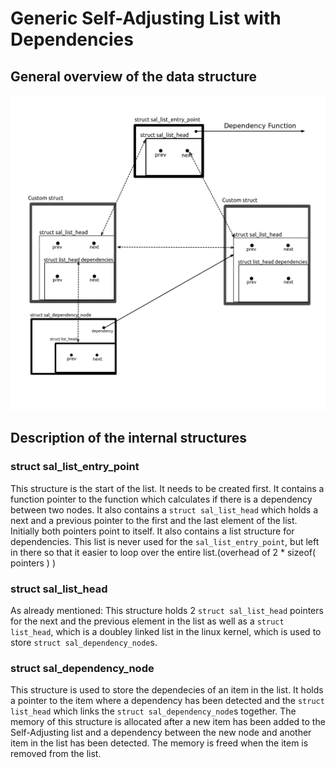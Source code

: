 # Generic Self-Adjusting List with Dependencies
## General overview of the data structure
![Implementation](./graphics/sal_data_structure.png)

## Description of the internal structures
### struct sal_list_entry_point
This structure is the start of the list. It needs to be created first. It contains a function pointer to the function which calculates if there is a dependency between two nodes.
It also contains a `struct sal_list_head` which holds a next and a previous pointer to the first and the last element of the list. Initially both pointers point to itself.
It also contains a list structure for dependencies. This list is never used for the `sal_list_entry_point`, but left in there so that it easier to loop over the entire list.(overhead of 2 * sizeof( pointers ) )

### struct sal_list_head
As already mentioned: This structure holds 2 `struct sal_list_head` pointers for the next and the previous element in the list as well as a `struct list_head`, which is a doubley linked list in the linux kernel, which is used to store `struct sal_dependency_node`s.

### struct sal_dependency_node
This structure is used to store the dependecies of an item in the list. It holds a pointer to the item where a dependency has been detected and the `struct list_head` which links the `struct sal_dependency_node`s together.
The memory of this structure is allocated after a new item has been added to the Self-Adjusting list and a dependency between the new node and another item in the list has been detected. The memory is freed when the item is removed from the list.
